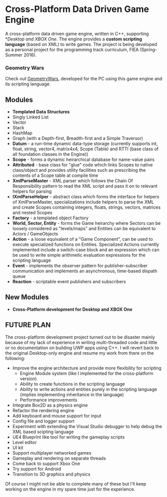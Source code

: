 # Cross-Platform Data Driven Game Engine
A cross-platform data driven game engine, written in C++, supporting **Desktop and XBOX One*. The engine provides a **custom scripting language** (based on XML) to write games. The project is being developed as a personal project for the programming track curriculum, FIEA (Spring-Summer 2016).

### Geometry Wars
Check out [GeometryWars](https://github.com/Nihav-Jain/GeometryWars), developed for the PC using this game engine and its scripting language.

## Modules

- **Templated Data Structures**
 - Singly Linked List
 - Vector
 - Stack
 - HashMap
 - Graph (with a Depth-first, Breadth-first and a Simple Traversor)
- **Datum** - a run-time dynamic data-type storage (currently supports int, float, string, vector4, matrix4x4, Scope (Table) and RTTI (base class of all foundation classes in the Engine))
- **Scope** - forms a dynamic heirarchical database for name-value pairs
- **Attributed** - base class for "glue" code which links Scopes to native class/object and provides utility facilities such as prescribing the contents of a Scope table at compile time
- **XmlParseMaster** - XML parser which follows the Chain Of Responsibility pattern to read the XML script and pass it on to relevant helpers for parsing
- **IXmlParseHelper** - abstract class which forms the interface for helpers of XmlParseMaster, specializations include helpers to parse the XML and create Scopes containing integers, floats, strings, vectors, matrices and nested Scopes
- **Factory** - a templated object Factory
- **World, Sector, Entity** - forms the Game heirarchy where Sectors can be loosely considered as "levels/maps" and Entities can be equivalent to Actors / GameObjects
- **Action** - a loose equivalent of a "Game Component", can be used to execute specialized functions on Entities. Specialized Actions currently implemented include a switch-case block and an expression which can be used to write simple arithmetic evaluation expressions for the scripting language 
- **Event** - implements the observer pattern for publisher-subscriber communication and implements an asynchronous, time-based dispath queue
- **Reaction** - scriptable event publishers and subscribers

## New Modules
- **Cross-Platform development for Desktop and XBOX One**

## FUTURE PLAN
The cross-platform development project turned out to be disaster mainly because of my lack of experience in writing multi-threaded code and little or no documentation on building UWP apps using C++. I will revert back to the original Desktop-only engine and resume my work from there on the following:
- Improve the engine architecture and provide more flexibility for scripting
  - Engine Module system (like I implemented for the cross-platform version)
  - Ability to create functions in the scripting language
  - Ability to write actions and entities purely in the scripting language (implies implementing inheritance in the language)
  - Performance improvements
- Integrate Box2D as a physics engine
- Refactor the rendering engine
- Add keyboard and mouse support for input
- Config file and logger support
- Experiment with extending the Visual Studio debugger to help debug the XML based scipting language
- UE4 Blueprint like tool for writing the gameplay scripts
- Level editor
- UI kit
- Support multiplayer networked games
- Gameplay and rendering on separate threads
- Come back to support Xbox One
- Try support for Android
- Transition to 3D graphics and physics

Of course I might not be able to complete many of these but I'll keep working on the engine in my spare time just for the experience.
